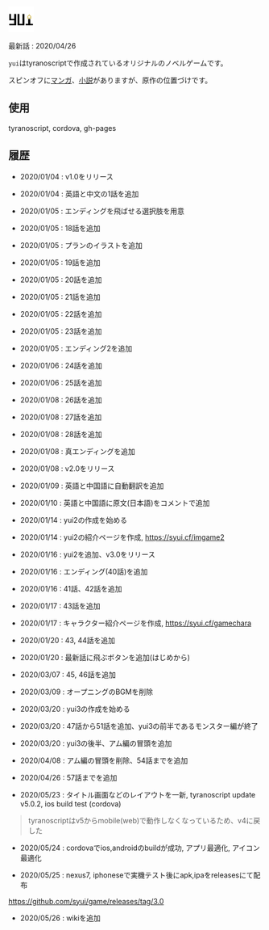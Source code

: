 <img src="./data/fgimage/logo.png" height="50" />

最新話 : 2020/04/26

`yui`はtyranoscriptで作成されているオリジナルのノベルゲームです。

スピンオフに[マンガ](https://syui.cf/manga/)、[小説](https://syui.cf/novel/)がありますが、原作の位置づけです。

## 使用

tyranoscript, cordova, gh-pages

## 履歴

- 2020/01/04 : v1.0をリリース

- 2020/01/04 : 英語と中文の1話を追加

- 2020/01/05 : エンディングを飛ばせる選択肢を用意

- 2020/01/05 : 18話を追加

- 2020/01/05 : プランのイラストを追加

- 2020/01/05 : 19話を追加

- 2020/01/05 : 20話を追加

- 2020/01/05 : 21話を追加

- 2020/01/05 : 22話を追加

- 2020/01/05 : 23話を追加

- 2020/01/05 : エンディング2を追加

- 2020/01/06 : 24話を追加

- 2020/01/06 : 25話を追加

- 2020/01/08 : 26話を追加

- 2020/01/08 : 27話を追加

- 2020/01/08 : 28話を追加

- 2020/01/08 : 真エンディングを追加

- 2020/01/08 : v2.0をリリース

- 2020/01/09 : 英語と中国語に自動翻訳を追加

- 2020/01/10 : 英語と中国語に原文(日本語)をコメントで追加

- 2020/01/14 : yui2の作成を始める

- 2020/01/14 : yui2の紹介ページを作成, https://syui.cf/imgame2

- 2020/01/16 : yui2を追加、v3.0をリリース

- 2020/01/16 : エンディング(40話)を追加

- 2020/01/16 : 41話、42話を追加

- 2020/01/17 : 43話を追加

- 2020/01/17 : キャラクター紹介ページを作成, https://syui.cf/gamechara

- 2020/01/20 : 43, 44話を追加

- 2020/01/20 : 最新話に飛ぶボタンを追加(はじめから)

- 2020/03/07 : 45, 46話を追加

- 2020/03/09 : オープニングのBGMを削除

- 2020/03/20 : yui3の作成を始める

- 2020/03/20 : 47話から51話を追加、yui3の前半であるモンスター編が終了

- 2020/03/20 : yui3の後半、アム編の冒頭を追加

- 2020/04/08 : アム編の冒頭を削除、54話までを追加

- 2020/04/26 : 57話までを追加

- 2020/05/23 : タイトル画面などのレイアウトを一新, tyranoscript update v5.0.2, ios build test (cordova)

> tyranoscriptはv5からmobile(web)で動作しなくなっているため、v4に戻した

- 2020/05/24 : cordovaでios,androidのbuildが成功, アプリ最適化, アイコン最適化

- 2020/05/25 : nexus7, iphoneseで実機テスト後にapk,ipaをreleasesにて配布

https://github.com/syui/game/releases/tag/3.0

- 2020/05/26 : wikiを追加

